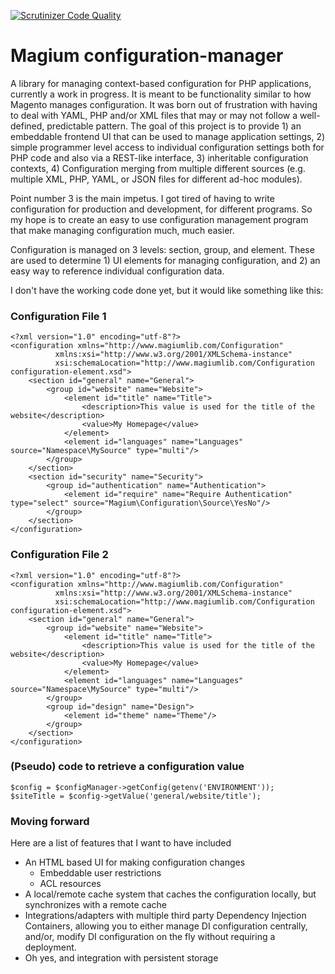 [![Scrutinizer Code Quality](https://scrutinizer-ci.com/g/magium/configuration-manager/badges/quality-score.png?b=develop)](https://scrutinizer-ci.com/g/magium/configuration-manager/?branch=develop)
# Magium configuration-manager
A library for managing context-based configuration for PHP applications, currently a work in progress.  It is meant to be functionality similar to how Magento manages configuration.  It was born out of frustration with having to deal with YAML, PHP and/or XML files that may or may not follow a well-defined, predictable pattern.  The goal of this project is to provide 1) an embeddable frontend UI that can be used to manage application settings, 2) simple programmer level access to individual configuration settings both for PHP code and also via a REST-like interface, 3) inheritable configuration contexts, 4) Configuration merging from multiple different sources (e.g. multiple XML, PHP, YAML, or JSON files for different ad-hoc modules).

Point number 3 is the main impetus.  I got tired of having to write configuration for production and development, for different programs.  So my hope is to create an easy to use configuration management program that make managing configuration much, much easier.

Configuration is managed on 3 levels: section, group, and element.  These are used to determine 1) UI elements for managing configuration, and 2) an easy way to reference individual configuration data.

I don't have the working code done yet, but it would like something like this:

### Configuration File 1

```
<?xml version="1.0" encoding="utf-8"?>
<configuration xmlns="http://www.magiumlib.com/Configuration"
          xmlns:xsi="http://www.w3.org/2001/XMLSchema-instance"
          xsi:schemaLocation="http://www.magiumlib.com/Configuration configuration-element.xsd">
    <section id="general" name="General">
        <group id="website" name="Website">
            <element id="title" name="Title">
                <description>This value is used for the title of the website</description>
                <value>My Homepage</value>
            </element>
            <element id="languages" name="Languages" source="Namespace\MySource" type="multi"/>
        </group>
    </section>
    <section id="security" name="Security">
        <group id="authentication" name="Authentication">
            <element id="require" name="Require Authentication" type="select" source="Magium\Configuration\Source\YesNo"/>
        </group>
    </section>
</configuration>
```

### Configuration File 2

```
<?xml version="1.0" encoding="utf-8"?>
<configuration xmlns="http://www.magiumlib.com/Configuration"
          xmlns:xsi="http://www.w3.org/2001/XMLSchema-instance"
          xsi:schemaLocation="http://www.magiumlib.com/Configuration configuration-element.xsd">
    <section id="general" name="General">
        <group id="website" name="Website">
            <element id="title" name="Title">
                <description>This value is used for the title of the website</description>
                <value>My Homepage</value>
            </element>
            <element id="languages" name="Languages" source="Namespace\MySource" type="multi"/>
        </group>
        <group id="design" name="Design">
            <element id="theme" name="Theme"/>
        </group>
    </section>
</configuration>
```

### (Pseudo) code to retrieve a configuration value

```
$config = $configManager->getConfig(getenv('ENVIRONMENT'));
$siteTitle = $config->getValue('general/website/title');
```

### Moving forward

Here are a list of features that I want to have included

* An HTML based UI for making configuration changes
  * Embeddable user restrictions
  * ACL resources
* A local/remote cache system that caches the configuration locally, but synchronizes with a remote cache
* Integrations/adapters with multiple third party Dependency Injection Containers, allowing you to either manage DI configuration centrally, and/or, modify DI configuration on the fly without requiring a deployment.
* Oh yes, and integration with persistent storage
